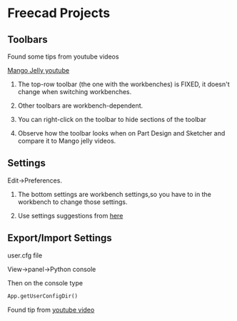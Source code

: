 # Freecad Projects

## Toolbars

Found some tips from youtube videos

[Mango Jelly youtube](https://www.youtube.com/watch?v=hIO1ZKMYUDs)

1. The top-row toolbar (the one with the workbenches) is FIXED, it doesn't change when switching workbenches.

2. Other toolbars are workbench-dependent.

2. You can right-click on the toolbar to hide sections of the toolbar

3. Observe how the toolbar looks when on Part Design and Sketcher and compare it to Mango jelly videos.

## Settings
Edit->Preferences.
1. The bottom settings are workbench settings,so you have to in the workbench to change those settings.

2. Use settings suggestions from [here](https://www.youtube.com/watch?v=dHUHwelt3q4) 





## Export/Import Settings

user.cfg file

View->panel->Python console

Then on the console type

```py
App.getUserConfigDir()
```

Found tip from [youtube video](https://www.youtube.com/watch?v=Iyk0ZqkyX3Q)


